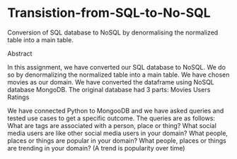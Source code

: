 # Transistion-from-SQL-to-No-SQL
Conversion of SQL database to NoSQL by denormalising the normalized table into a main table. 

Abstract

In this assignment, we have converted our SQL database to NoSQL. We do so by denormalizing the normalized table into a main table. We have chosen movies as our domain. We have converted the dataframe using NoSQL database MongoDB. 
The original database had 3 parts:
Movies
Users
Ratings

We have connected Python to MongooDB  and we have asked queries and tested use cases to get a specific outcome.
The queries are as follows:
What are tags are associated with a person, place or thing?
What social media users are like other social media users in your domain?
What people, places or things are popular in your domain?
What people, places or things are trending in your domain? (A trend is popularity over time)

